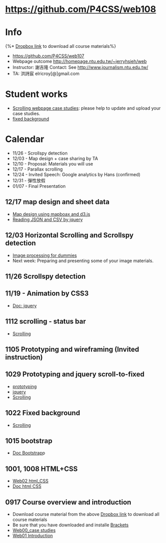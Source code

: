 # https://github.com/P4CSS/web108

# Info
{%* [Dropbox link](https://www.dropbox.com/sh/z0i278fngz4322l/AACTWwNuyyAfH-28iX40J-9Qa?dl=0) to download all course materials%}
* https://github.com/P4CSS/web107
* Webpage outcome http://homepage.ntu.edu.tw/~jerryhsieh/web
* Instructor: 謝吉隆 Contact: See http://www.journalism.ntu.edu.tw/
* TA: 洪詩宸 elricroy[@]gmail.com

# Student works
* [Scrolling webpage case studies](https://paper.dropbox.com/doc/Web107-case-studies--ARHgyEtvh47GRtnA4Ta~LOy1AQ-ONwKODVzyMYupUJxfh8Ce): please help to update and upload your case studies.
* [fixed background](https://paper.dropbox.com/doc/web107-practice--ARFO4x1Gb40BVdL1ivAKIbyrAg-cSzbAZBdjuXta1wRAosY6)

# Calendar

* 11/26 - Scrollspy detection 
* 12/03 - Map design + case sharing by TA
* 12/10 - Proposal: Materials you will use 
* 12/17 - Parallax scrolling
* 12/24 - Invited Speech: Google analytics by Hans (confirmed)
* 12/31 - 彈性放假 
* 01/07 - Final Presentation
## 12/17 map design and sheet data
* [Map design using mapboax and d3.js](https://docs.google.com/presentation/d/197O7V94ZsUU3nUCW9ARyPqx1gWVwEQKirEMgs8DIPE0/edit?usp=sharing)
* [Reading JSON and CSV by jquery](https://docs.google.com/document/d/1hmC9_q1aDARQ-Vx2lKMoZGy4lDS-4nfiRS9A29L1Aoo/edit?usp=sharing)

## 12/03 Horizontal Scrolling and Scrollspy detection
* [Image processing for dummies](https://docs.google.com/presentation/d/e/2PACX-1vT8bdqWsysJ4KvQT02B6ZrPC5XDVhOjsPouZV3HX2CiPvAXHhU1wc1YoCkCHYnnPY8uCKOSnjPFssxd/pub?start=false&loop=false&delayms=3000)
* Next week: Preparing and presenting some of your image materials.

## 11/26 Scrollspy detection

## 11/19 - Animation by CSS3
* [Doc: jquery](https://drive.google.com/open?id=1qQyLEJG29nCZR1ZKQWJexTJ1O1I1zhn47SlVcDZOxgM)

## 1112 scrolling - status bar
* [Scrolling](https://docs.google.com/presentation/d/1s8RWoxJKCzX4ukLY6PVBvPKxZx5iLZ1DwCDXcrQvJvs/edit?usp=sharing)

## 1105 Prototyping and wireframing (Invited instruction)

## 1029 Prototyping and jquery scroll-to-fixed
* [prototyping](https://docs.google.com/presentation/d/e/2PACX-1vRnXahVH_yKDR9cEo2TbVj3_vOkomZZdjwPLwZ2RFW-XHb9AJxmDozG9DISXNT_QRZazS-x0H_nQpZf/pub?start=false&loop=false&delayms=3000)
* [jquery](https://docs.google.com/presentation/d/1iWIAoMnbvtgwPHHHnFD80qOdCXqRLVIle99X5kaB9sk/edit?usp=sharing)
* [Scrolling](https://docs.google.com/presentation/d/1s8RWoxJKCzX4ukLY6PVBvPKxZx5iLZ1DwCDXcrQvJvs/edit?usp=sharing)


## 1022 Fixed background
* [Scrolling](https://docs.google.com/presentation/d/e/2PACX-1vSzLjy8eWHL7_bh2wHjdOhiycpcPapZqTJTEs5wozhzcSVdeD9JglH-tAv0ypgk-HiivUtm3ijJhFveJ/pub?start=false&loop=false&delayms=3000)

## 1015 bootstrap
* [Doc Bootstrap](https://docs.google.com/document/d/1EBkAkP1HZaHGYkUD3WI77NUen4n3cZfMK5wgONU9uSk/edit?usp=sharing)p


## 1001, 1008 HTML+CSS
* [Web02 html_CSS](https://docs.google.com/presentation/d/e/2PACX-1vREyxX9qnkQlH0DRddpxHWR0d8F-CtyFppr6dB1GXkUj8kmNDSUirNouyWRNIv-t_SJJDtjQ9vzspt8/pub?start=false&loop=false&delayms=3000)
* [Doc html CSS](https://docs.google.com/document/d/1sWChYvnCW2zRlWbHY1pVhDYczMBKNH6i1koZNG7IdQs/edit?usp=sharing)


## 0917 Course overview and introduction
* Download course material from the above [Dropbox link](https://www.dropbox.com/sh/z0i278fngz4322l/AACTWwNuyyAfH-28iX40J-9Qa?dl=0) to download all course materials
* Be sure that you have downloaded and installe [Brackets](http://brackets.io/)
* [Web00_case studies](https://docs.google.com/presentation/d/e/2PACX-1vROGOYmFaNxuFvGnta79LwJlu9FTrHj-nM1fDHFtYRKo_Gnlu9_cFWEo6JgTYQn_gQERJX2rPFm9PCP/pub?start=false&loop=false&delayms=3000)
* [Web01 Introduction](https://docs.google.com/presentation/d/e/2PACX-1vSn4136pWlNea1Kn79F73lE4UU7zpbFRatmnwG7LsLrxsqK71zlC8L7J9iT8cct5aavfONB3IoFqN7K/pub?start=false&loop=false&delayms=3000)

